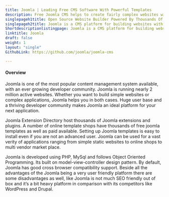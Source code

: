 ```yaml
---
title: Joomla | Leading Free CMS Software With Powerful Templates
description: Free Joomla CMS helps to create fairly complex websites with e-commerce capabilities. Improve visibility of your business by building responsive websites.
singlepageh1title: Open Source Website Builder Powered By Thousands Of Extensions
singlepageh2title: Joomla is a CMS platform for building websites with multilingual support. Use responsive Joomla Templates for mobile friendly socialized modern websites.
Shortdescriptionlistingpage: Joomla is a CMS platform for building websites with multilingual support. Use responsive Joomla Templates for mobile friendly socialized modern websites.
linktitle: Joomla
draft: false
weight: 1
layout: "single"
GithubLink: https://github.com/joomla/joomla-cms

---
```


#### Overview

Joomla is one of the most popular content management system available, with an ever growing developer community. Joomla is running nearly 2 million active websites. Whether you want to build simple websites or complex applications, Joomla helps you in both cases. Huge user base and a thriving developer community makes Joomla an ideal platform for your next application.

Joomla Extension Directory host thousands of Joomla extensions and plugins. A number of online template shops have thousands of free joomla templates as well as paid available. Setting up Joomla templates is easy to install even if you are not an advanced user. Joomla can be used for a vast verity of applications ranging from simple static websites to online shops to multi vendor market place.

Joomla is developed using PHP, MySql and follows Object Oriented Programming. Its built on model-view-controller design pattern. By default, Joomla has good cross browser compatibility support. Beside all the advantages of the Joomla being a very user friendly platform there are some disadvantages as well, like Joomla is not much SEO friendly out of box and it’s a bit heavy platform in comparison with its competitors like WordPress and Drupal.